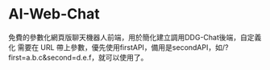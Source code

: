 # AI-Web-Chat
免費的參數化網頁版聊天機器人前端，用於簡化建立調用DDG-Chat後端，自定義化
需要在 URL 帶上參數，優先使用firstAPI，備用是secondAPI，如/?first=a.b.c&second=d.e.f，就可以使用了。
